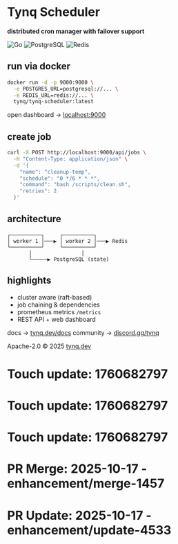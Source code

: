 #  Tynq Scheduler

**distributed cron manager with failover support**

![Go](https://img.shields.io/badge/go-1.22-blue)
![PostgreSQL](https://img.shields.io/badge/db-postgres-informational)
![Redis](https://img.shields.io/badge/queue-redis-red)

## run via docker

```bash
docker run -d -p 9000:9000 \
  -e POSTGRES_URL=postgresql://... \
  -e REDIS_URL=redis://... \
  tynq/tynq-scheduler:latest
```

open dashboard → [localhost:9000](http://localhost:9000)

## create job

```bash
curl -X POST http://localhost:9000/api/jobs \
  -H "Content-Type: application/json" \
  -d '{
    "name": "cleanup-temp",
    "schedule": "0 */6 * * *",
    "command": "bash /scripts/clean.sh",
    "retries": 2
  }'
```

## architecture

```
┌──────────┐     ┌──────────┐
│ worker 1 │───▶ │ worker 2 │───▶ Redis
└──────────┘     └──────────┘
       │                │
       └─────▶ PostgreSQL (state)
```

## highlights

* cluster aware (raft-based)
* job chaining & dependencies
* prometheus metrics `/metrics`
* REST API + web dashboard

docs → [tynq.dev/docs](https://tynq.dev/docs)
community → [discord.gg/tynq](https://discord.gg/tynq)

Apache-2.0 © 2025 [tynq.dev](https://tynq.dev)

# Touch update: 1760682797

# Touch update: 1760682797

# Touch update: 1760682797

# PR Merge: 2025-10-17 - enhancement/merge-1457

# PR Update: 2025-10-17 - enhancement/update-4533
